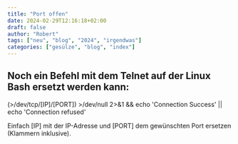 ```yaml
---
title: "Port offen"
date: 2024-02-29T12:16:18+02:00
draft: false
author: "Robert"
tags: ["neu", "blog", "2024", "irgendwas"]
categories: ["gesülze", "blog", "index"]
---
```


## Noch ein Befehl mit dem Telnet auf der Linux Bash ersetzt werden kann:

(>/dev/tcp/[IP]/[PORT]) >/dev/null 2>&1 && echo 'Connection Success' || echo 'Connection refused'

Einfach [IP] mit der IP-Adresse und [PORT] dem gewünschten Port ersetzen (Klammern inklusive).